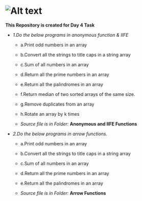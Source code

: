 # ![Alt text](https://miro.medium.com/v2/resize:fit:720/format:webp/1*dCyzkhhEyQx1wK7Bt1GD1w.png)

**This Repository is created for Day 4 Task**

+ *1.Do the below programs in anonymous function & IIFE*
  
    +  a.Print odd numbers in an array
    +  b.Convert all the strings to title caps in a string array
    + c.Sum of all numbers in an array
    + d.Return all the prime numbers in an array
    + e.Return all the palindromes in an array
    + f.Return median of two sorted arrays of the same size.
    + g.Remove duplicates from an array
    + h.Rotate an array by k times


  + *Source file is in Folder:* **Anonymous and IIFE Functions**   

+ *2.Do the below programs in arrow functions.*
    + a.Print odd numbers in an array
    + b.Convert all the strings to title caps in a string array
    + c.Sum of all numbers in an array
    + d.Return all the prime numbers in an array
    + e.Return all the palindromes in an array

  
  + *Source file is in Folder:* **Arrow Functions**
